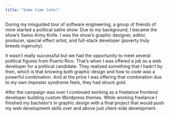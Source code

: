 ```yaml
---
title: "Some time later"
---
```

During my misguided tour of software engineering, a group of friends of mine started a political satire show. Due to my background, I became the show’s Swiss Army Knife.  I was the show’s graphic designer, editor, producer, special effect artist, and full-stack developer (poverty truly breeds ingenuity).

 It wasn’t really successful  but we had the opportunity to meet several political figures from Puerto Rico. That’s when I was offered a job as a web developer for a political candidate. They realized something that I hadn’t by then, which is that knowing both graphic design and how to code was a powerful combination. And at the price I was offering that combination due to my own imposter syndrome feels, they had struck gold.
 
 After the campaign was over I continued working as a freelance frontend developer building custom Wordpress themes. While working freelance I finished my bachelor’s in graphic design with a final project that would push my web development skills over and above just client-side development.
